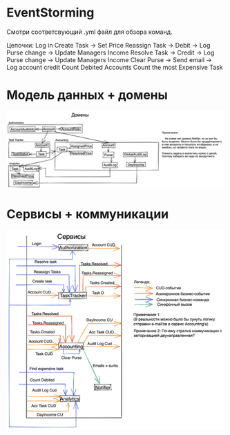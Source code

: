 # EventStorming
Смотри соответсвующий .yml файл для обзора команд.

Цепочки:
  Log in
  Create Task -> Set Price
  Reassign Task -> Debit -> Log Purse change -> Update Managers Income
  Resolve Task -> Credit -> Log Purse change -> Update Managers Income
  Clear Purse -> Send email
              -> Log account credit
  Count Debited Accounts
  Count the most Expensive Task

# Модель данных + домены
![Alt text](design/schemes/Data_Model.png)

# Сервисы + коммуникации
![Alt text](design/schemes/Services.png)
